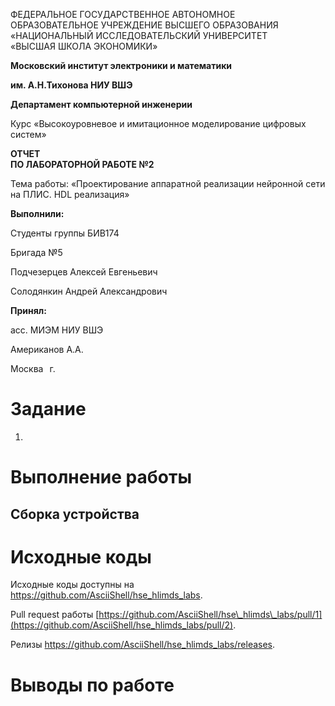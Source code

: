 ФЕДЕРАЛЬНОЕ ГОСУДАРСТВЕННОЕ АВТОНОМНОЕ  
ОБРАЗОВАТЕЛЬНОЕ УЧРЕЖДЕНИЕ ВЫСШЕГО ОБРАЗОВАНИЯ  
«НАЦИОНАЛЬНЫЙ ИССЛЕДОВАТЕЛЬСКИЙ УНИВЕРСИТЕТ  
«ВЫСШАЯ ШКОЛА ЭКОНОМИКИ»

**Московский институт электроники и математики**

**им. А.Н.Тихонова НИУ ВШЭ**

**Департамент компьютерной инженерии**

Курс «Высокоуровневое и имитационное моделирование цифровых систем»

**ОТЧЕТ  
ПО ЛАБОРАТОРНОЙ РАБОТЕ №2**

Тема работы: «Проектирование аппаратной реализации нейронной сети на
ПЛИС. HDL реализация»

**Выполнили:**

Студенты группы БИВ174

Бригада №5

Подчезерцев Алексей Евгеньевич

Солодянкин Андрей Александрович

**Принял:**

асс. МИЭМ НИУ ВШЭ

Американов А.А.

Москва   г.

Задание
=======

1.  

Выполнение работы
=================

Сборка устройства
-----------------

Исходные коды
=============

Исходные коды доступны на
<https://github.com/AsciiShell/hse_hlimds_labs>.

Pull request работы
[https://github.com/AsciiShell/hse\_hlimds\_labs/pull/1](https://github.com/AsciiShell/hse_hlimds_labs/pull/2).

Релизы <https://github.com/AsciiShell/hse_hlimds_labs/releases>.

Выводы по работе
================
